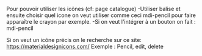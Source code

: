 Pour pouvoir utiliser les icônes (cf: page catalogue)
-Utiliser balise <v-icon></v-icon> et ensuite choisir quel icone on veut utiliser comme ceci <v-icon>mdi-pencil</v-icon> pour faire apparaître le crayon par exemple.
-Si on veut l'intégrer à un bouton on fait : 
<v-btn icon>
     <v-icon>mdi-pencil</v-icon>
</v-btn>

Si on veut un icône précis on le recherche sur ce site: 
https://materialdesignicons.com/
Exemple : Pencil, edit, delete